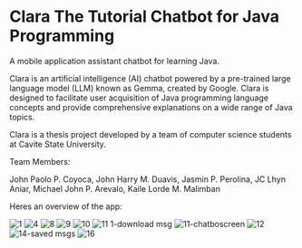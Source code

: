 # Clara The Tutorial Chatbot for Java Programming

A mobile application assistant chatbot for learning Java.

Clara is an artificial intelligence (AI) chatbot powered by a pre-trained large language model (LLM) known as Gemma, created by Google. Clara is designed to facilitate user acquisition of Java programming language concepts and provide comprehensive explanations on a wide range of Java topics.

Clara is a thesis project developed by a team of computer science students at Cavite State University.

Team Members:

John Paolo P. Coyoca, 
John Harry M. Duavis, 
Jasmin P. Perolina, 
JC Lhyn Aniar, 
Michael John P. Arevalo, 
Kaile Lorde M. Malimban

Heres an overview of the app: 

![1](https://github.com/user-attachments/assets/1d8bce8f-84ca-4a5c-8fe5-49d60584e882)
![4](https://github.com/user-attachments/assets/192bfe98-c691-45bc-9d17-8c519704b5e0)
![8](https://github.com/user-attachments/assets/2e9e6e00-6f79-4c55-aef4-dc1a0a530a59)
![9](https://github.com/user-attachments/assets/55643273-2e5e-4715-b2ed-4cab25298cc5)
![10](https://github.com/user-attachments/assets/7b4c7863-2f42-438e-8b28-7d52185b0e3e)
![11 1-download msg](https://github.com/user-attachments/assets/3cd4f142-71a6-4281-8c0a-0ebb144e1bc9)
![11-chatboscreen](https://github.com/user-attachments/assets/aa70836b-49ab-4912-97f5-d176d59874ab)
![12](https://github.com/user-attachments/assets/f44930f5-5563-4b46-9fb2-5930b8c21ca6)
![14-saved msgs](https://github.com/user-attachments/assets/dd978340-2441-427a-9ec7-7b0c1065f9f4)
![16](https://github.com/user-attachments/assets/a9bace2d-890b-466f-9e88-594c340ca2d9)









